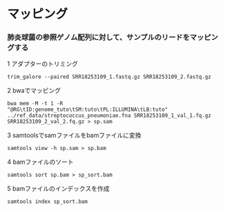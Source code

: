 # マッピング

### 肺炎球菌の参照ゲノム配列に対して、サンプルのリードをマッピングする
1 アダプターのトリミング 
```
trim_galore --paired SRR18253109_1.fastq.gz SRR18253109_2.fastq.gz
```

2 bwaでマッピング
```
bwa mem -M -t 1 -R "@RG\tID:genome_tuto\tSM:tuto\tPL:ILLUMINA\tLB:tuto" ../ref_data/streptococcus_pneumoniae.fna SRR18253109_1_val_1.fq.gz SRR18253109_2_val_2.fq.gz > sp.sam
```

3 samtoolsでsamファイルをbamファイルに変換
```
samtools view -h sp.sam > sp.bam
```

4 bamファイルのソート
```
samtools sort sp.bam > sp_sort.bam
```

5 bamファイルのインデックスを作成
```
samtools index sp_sort.bam
```
